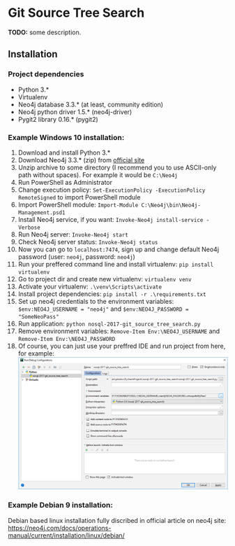 # Git Source Tree Search

**TODO:** some description.

## Installation

### Project dependencies

* Python 3.*
* Virtualenv
* Neo4j database 3.3.* (at least, community edition)
* Neo4j python driver 1.5.* (neo4j-driver)
* Pygit2 library 0.16.* (pygit2)

### Example Windows 10 installation:

1. Download and install Python 3.*
2. Download Neo4j 3.3.* (zip) from [official site](https://neo4j.com/download/other-releases/#releases)
3. Unzip archive to some directory (I recommend you to use ASCII-only path 
    without spaces). For example it would be `C:\Neo4j`
4. Run PowerShell as Administrator
5. Change execution policy: `Set-ExecutionPolicy -ExecutionPolicy RemoteSigned`
    to import PowerShell module
6. Import PowerShell module: 
    `Import-Module C:\Neo4j\bin\Neo4j-Management.psd1`
7. Install Neo4j service, if you want: `Invoke-Neo4j install-service -Verbose`
8. Run Neo4j server: `Invoke-Neo4j start`
9. Check Neo4j server status: `Invoke-Neo4j status`
10. Now you can go to `localhost:7474`, sign up and change default Neo4j 
    password (user: `neo4j`, password: `neo4j`)
11. Run your preffered command line and install virtualenv: 
    `pip install virtualenv`
12. Go to project dir and create new virtualenv: `virtualenv venv`
13. Activate your virtualenv: `.\venv\Scripts\activate`
14. Install project dependencies: `pip install -r .\requirements.txt`
15. Set up neo4j credentials to the environment variables: 
    `$env:NEO4J_USERNAME = "neo4j"` and `$env:NEO4J_PASSWORD = "SomeNeoPass"`
16. Run application: `python nosql-2017-git_source_tree_search.py`
17. Remove environment variables: `Remove-Item Env:\NEO4J_USERNAME` and 
    `Remove-Item Env:\NEO4J_PASSWORD`
18. Of course, you can just use your preffred IDE and run project from here, 
    for example:
    ![Screenshot](/resources/runconfigurations.png)

### Example Debian 9 installation:

Debian based linux installation fully discribed in official article on neo4j site:
https://neo4j.com/docs/operations-manual/current/installation/linux/debian/
